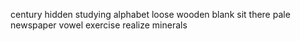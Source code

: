 century hidden studying alphabet loose wooden blank sit there pale newspaper vowel exercise realize minerals